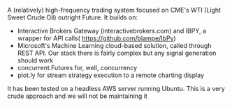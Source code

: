 A (relatively) high-frequency trading system focused on CME's WTI (Light Sweet Crude Oil) outright Future. It builds on:
- Interactive Brokers Gateway (interactivebrokers.com) and IBPY, a wrapper for API calls( https://github.com/blampe/IbPy)
- Microsoft's Machine Learning cloud-based solution, called through REST API. Our stack there is fairly complex but any signal generation should work
- concurrent.Futures for, well, concurrency
- plot.ly for stream strategy execution to a remote charting display

It has been tested on a headless AWS server running Ubuntu. This is a very crude approach and we will not be maintaining it
